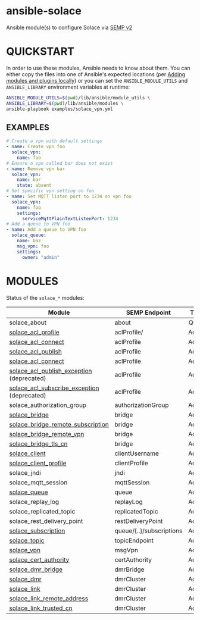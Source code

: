 # ansible-solace
Ansible module(s) to configure Solace via [SEMP v2](https://docs.solace.com/SEMP/Using-SEMP.htm)

# QUICKSTART

In order to use these modules, Ansible needs to know about them. You can either copy the files into one of Ansible's expected locations (per [Adding modules and plugins locally](https://docs.ansible.com/ansible/latest/dev_guide/developing_locally.html#adding-a-module-locally)) or you can set the `ANSIBLE_MODULE_UTILS` and `ANSIBLE_LIBRARY` environment variables at runtime:

```bash
ANSIBLE_MODULE_UTILS=$(pwd)/lib/ansible/module_utils \
ANSIBLE_LIBRARY=$(pwd)/lib/ansible/modules \
ansible-playbook examples/solace_vpn.yml
```
## EXAMPLES

```yaml
# Create a vpn with default settings
- name: Create vpn foo
  solace_vpn:
    name: foo
# Ensure a vpn called bar does not exist
- name: Remove vpn bar
  solace_vpn:
    name: bar
    state: absent
# Set specific vpn setting on foo
- name: Set MQTT listen port to 1234 on vpn foo
  solace_vpn:
    name: foo
    settings:
      serviceMqttPlainTextListenPort: 1234
# Add a queue to VPN foo
- name: Add a queue to VPN foo
  solace_queue:
    name: baz
    msg_vpn: foo
    settings:
      owner: "admin"
```

# MODULES

Status of the `solace_*` modules:

| Module | SEMP Endpoint | Type | Status | Example |
| ------ | ------------- |:----:|:------:|:-------:|
| solace_about | about | Query | | |
| [solace_acl_profile](lib/ansible/modules/network/solace/solace_acl_profile.py) | aclProfile/ | Action | :sunny: | [:page_facing_up:](examples/solace_acl_profile.yml) |
| [solace_acl_connect](lib/ansible/modules/network/solace/solace_acl_connect.py) | aclProfile | Action | :sunny: | [:page_facing_up:](examples/solace_acl_profile.yml) |
| [solace_acl_publish](lib/ansible/modules/network/solace/solace_acl_publish.py) | aclProfile | Action | :sunny: | [:page_facing_up:](examples/solace_acl_profile.yml) |
| [solace_acl_connect](lib/ansible/modules/network/solace/solace_acl_connect.py) | aclProfile | Action | :sunny: | [:page_facing_up:](examples/solace_acl_profile.yml) |
| [solace_acl_publish_exception](lib/ansible/modules/network/solace/solace_acl_publish_exception.py) (deprecated) | aclProfile | Action | :sunny: |  |
| [solace_acl_subscribe_exception](lib/ansible/modules/network/solace/solace_acl_subscribe_exception.py) (deprecated) | aclProfile | Action | :sunny: |  |
| solace_authorization_group | authorizationGroup | Action | | |
| [solace_bridge](lib/ansible/modules/network/solace/solace_bridge.py) | bridge | Action | :sunny: | [:page_facing_up:](examples/solace_bridge.yml)|
| [solace_bridge_remote_subscription](lib/ansible/modules/network/solace/solace_bridge_remote_subscription.py) | bridge | Action | :sunny: | [:page_facing_up:](examples/solace_bridge.yml)|
| [solace_bridge_remote_vpn](lib/ansible/modules/network/solace/solace_bridge_remote_vpn.py) | bridge | Action | :sunny: | [:page_facing_up:](examples/solace_bridge.yml)|
| [solace_bridge_tls_cn](lib/ansible/modules/network/solace/solace_bridge_tls_cn.py) | bridge | Action | :sunny: | [:page_facing_up:](examples/solace_bridge.yml)|
| [solace_client](lib/ansible/modules/network/solace/solace_client.py) | clientUsername | Action | :sunny: | [:page_facing_up:](examples/solace_client.yml) |
| [solace_client_profile](lib/ansible/modules/network/solace/solace_client_profile.py) | clientProfile | Action | :sunny: | |
| solace_jndi | jndi | Action | | |
| solace_mqtt_session | mqttSession | Action | | |
| [solace_queue](lib/ansible/modules/network/solace/solace_queue.py) | queue | Action | :sunny: | [:page_facing_up:](examples/solace_queue.yml) |
| solace_replay_log | replayLog | Action | | |
| solace_replicated_topic | replicatedTopic | Action | | |
| solace_rest_delivery_point | restDeliveryPoint | Action | | |
| [solace_subscription](lib/ansible/modules/network/solace/solace_subscription.py) | queue/{..}/subscriptions | Action | :sunny: | |
| [solace_topic](lib/ansible/modules/network/solace/solace_topic.py) | topicEndpoint | Action | :sunny: | |
| [solace_vpn](lib/ansible/modules/network/solace/solace_vpn.py) | msgVpn | Action | :sunny: | [:page_facing_up:](examples/solace_vpn.yml) |
| [solace_cert_authority](lib/ansible/modules/network/solace/solace_cert_authority.py) | certAuthority | Action | :sunny: | [:page_facing_up:](examples/solace_cert_authority.yml) |
| [solace_dmr_bridge](lib/ansible/modules/network/solace/solace_dmr_bridge.py) | dmrBridge | Action | :sunny: | [:page_facing_up:](examples/solace_dmr.yml) |
| [solace_dmr](lib/ansible/modules/network/solace/solace_dmr.py) | dmrCluster | Action | :sunny: | [:page_facing_up:](examples/solace_dmr.yml) |
| [solace_link](lib/ansible/modules/network/solace/solace_link.py) | dmrCluster | Action | :sunny: | [:page_facing_up:](examples/solace_dmr.yml) |
| [solace_link_remote_address](lib/ansible/modules/network/solace/solace_link_remote_address.py) | dmrCluster | Action | :sunny: | [:page_facing_up:](examples/solace_dmr.yml) |
| [solace_link_trusted_cn](lib/ansible/modules/network/solace/solace_link_trusted_cn.py) | dmrCluster | Action | :sunny: | [:page_facing_up:](examples/solace_dmr.yml) |


